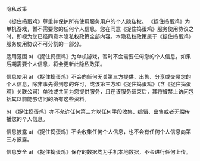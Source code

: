 隐私政策

《捉住捣蛋鸡》尊重并保护所有使用服务用户的个人隐私权。 《捉住捣蛋鸡》为单机游戏，暂不需要您的任何个人信息。您在同意《捉住捣蛋鸡》服务使用协议之时，即视为您已经同意本隐私权政策全部内容。本隐私权政策属于《捉住捣蛋鸡》服务使用协议不可分割的一部分。

适用范围
a) 《捉住捣蛋鸡》为单机游戏，暂时不会需要任何您的个人信息，如果后期需要个人信息，将会更新此隐私政策。

信息使用
a) 《捉住捣蛋鸡》不会向任何无关第三方提供、出售、分享或交易您的个人信息，除非事先得到您的许可，或该第三方和《捉住捣蛋鸡》（含《捉住捣蛋鸡》关联公司）单独或共同为您提供服务，且在该服务结束后，其将被禁止访问包括其以前能够访问的所有这些资料。

b) 《捉住捣蛋鸡》亦不允许任何第三方以任何手段收集、编辑、出售或者无偿传播您的个人信息。

信息披露
a) 《捉住捣蛋鸡》不会收集任何个人信息，也不会有任何个人信息向第三方披露。

信息安全
a) 《捉住捣蛋鸡》保存的数据均为手机本地数据，不会进行任何上传。
